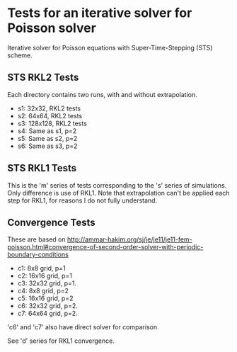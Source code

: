 Tests for an iterative solver for Poisson solver
================================================

Iterative solver for Poisson equations with Super-Time-Stepping (STS)
scheme.

STS RKL2 Tests
--------------

Each directory contains two runs, with and without extrapolation.

- s1: 32x32, RKL2 tests
- s2: 64x64, RKL2 tests
- s3: 128x128, RKL2 tests
- s4: Same as s1, p=2
- s5: Same as s2, p=2
- s6: Same as s3, p=2

STS RKL1 Tests
--------------

This is the 'm' series of tests corresponding to the 's' series of
simulations. Only difference is use of RKL1. Note that extrapolation
can't be applied each step for RKL1, for reasons I do not fully
understand.

Convergence Tests
-----------------

These are based on
http://ammar-hakim.org/sj/je/je11/je11-fem-poisson.html#convergence-of-second-order-solver-with-periodic-boundary-conditions

- c1: 8x8 grid, p=1
- c2: 16x16 grid, p=1
- c3: 32x32 grid, p=1.
- c4: 8x8 grid, p=2
- c5: 16x16 grid, p=2
- c6: 32x32 grid, p=2.
- c7: 64x64 grid, p=2.

'c6' and 'c7' also have direct solver for comparison.

See 'd' series for RKL1 convergence.
